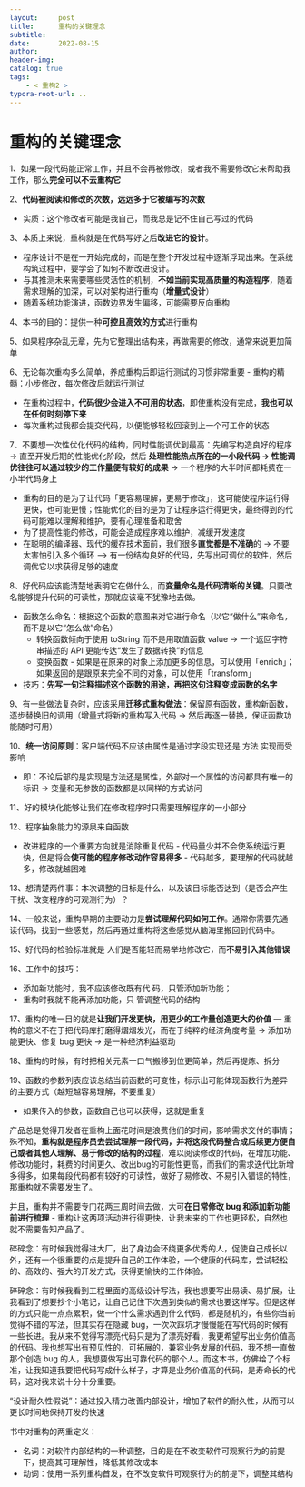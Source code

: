 ```yaml
---
layout:     post
title:      重构的关键理念
subtitle:  
date:       2022-08-15
author:     
header-img: 
catalog: true
tags:
    - < 重构2 >
typora-root-url: ..
---
```


# 重构的关键理念

1、如果一段代码能正常工作，并且不会再被修改，或者我不需要修改它来帮助我工作，那么**完全可以不去重构它**

2、**代码被阅读和修改的次数，远远多于它被编写的次数**

- 实质：这个修改者可能是我自己，而我总是记不住自己写过的代码

3、本质上来说，重构就是在代码写好之后**改进它的设计**。

- 程序设计不是在一开始完成的，而是在整个开发过程中逐渐浮现出来。在系统构筑过程中，要学会了如何不断改进设计。
- 与其推测未来需要哪些灵活性的机制，**不如当前实现高质量的构造程序**，随着需求理解的加深，可以对架构进行重构（**增量式设计**）
- 随着系统功能演进，函数边界发生偏移，可能需要反向重构

4、本书的目的：提供一种**可控且高效的方式**进行重构

5、如果程序杂乱无章，先为它整理出结构来，再做需要的修改，通常来说更加简单

6、无论每次重构多么简单，养成重构后即运行测试的习惯非常重要 - 重构的精髓：小步修改，每次修改后就运行测试

- 在重构过程中，**代码很少会进入不可用的状态**，即使重构没有完成，**我也可以在任何时刻停下来**
- 每次重构过我都会提交代码，以便能够轻松回滚到上一个可工作的状态

7、不要想一次性优化代码的结构，同时性能调优到最高：先编写构造良好的程序 -> 直至开发后期的性能优化阶段，然后 **处理性能热点所在的一小段代码 -> 性能调优往往可以通过较少的工作量便有较好的成果** -> 一个程序的大半时间都耗费在一小半代码身上

- 重构的目的是为了让代码「更容易理解，更易于修改」，这可能使程序运行得更快，也可能更慢；性能优化的目的是为了让程序运行得更快，最终得到的代码可能难以理解和维护，要有心理准备和取舍
- 为了提高性能的修改，可能会造成程序难以维护，减缓开发速度
- 在聪明的编译器、现代的缓存技术面前，我们很多**直觉都是不准确**的 -> 不要太害怕引入多个循环 --> 有一份结构良好的代码，先写出可调优的软件，然后调优它以求获得足够的速度

8、好代码应该能清楚地表明它在做什么，而**变量命名是代码清晰的关键**。只要改名能够提升代码的可读性，那就应该毫不犹豫地去做。

- 函数怎么命名：根据这个函数的意图来对它进行命名（以它“做什么”来命名，而不是以它“怎么做”命名）
  - 转换函数倾向于使用 toString 而不是用取值函数 value -> 一个返回字符串描述的 API 更能传达“发生了数据转换”的信息
  - 变换函数 - 如果是在原来的对象上添加更多的信息，可以使用「enrich」；如果返回的是跟原来完全不同的对象，可以使用「transform」
- 技巧：**先写一句注释描述这个函数的用途，再把这句注释变成函数的名字**

9、有一些做法复杂时，应该采用**迁移式重构做法**：保留原有函数，重构新函数，逐步替换旧的调用（增量式将新的重构写入代码 -> 然后再逐一替换，保证函数功能随时可用）

10、**统一访问原则**：客户端代码不应该由属性是通过字段实现还是 方法 实现而受影响

- 即：不论后部的是实现是方法还是属性，外部对一个属性的访问都具有唯一的标识 -> 变量和无参数的函数都是以同样的方式访问

11、好的模块化能够让我们在修改程序时只需要理解程序的一小部分

12、程序抽象能力的源泉来自函数

- 改进程序的一个重要方向就是消除重复代码 - 代码量少并不会使系统运行更快，但是将会**使可能的程序修改动作容易得多** - 代码越多，要理解的代码就越多，修改就越困难

13、想清楚两件事：本次调整的目标是什么，以及该目标能否达到（是否会产生干扰、改变程序的可观测行为）？

14、一般来说，重构早期的主要动力是**尝试理解代码如何工作**。通常你需要先通读代码，找到一些感觉，然后再通过重构将这些感觉从脑海里搬回到代码中。

15、好代码的检验标准就是 人们是否能轻而易举地修改它，而**不易引入其他错误**

16、工作中的技巧：

- 添加新功能时，我不应该修改既有代 码，只管添加新功能；
- 重构时我就不能再添加功能，只 管调整代码的结构

17、重构的唯一目的就是**让我们开发更快，用更少的工作量创造更大的价值** — 重构的意义不在于把代码库打磨得熠熠发光，而在于纯粹的经济角度考量 -> 添加功能更快、修复 bug 更快 -> 是一种经济利益驱动

18、重构的时候，有时把相关元素一口气搬移到位更简单，然后再提炼、拆分

19、函数的参数列表应该总结当前函数的可变性，标示出可能体现函数行为差异的主要方式（越短越容易理解，不要重复）

- 如果传入的参数，函数自己也可以获得，这就是重复



产品总是觉得开发者在重构上面花时间是浪费他们的时间，影响需求交付的事情；殊不知，**重构就是程序员去尝试理解一段代码，并将这段代码整合成后续更方便自己或者其他人理解、易于修改的结构的过程**，难以阅读修改的代码，在增加功能、修改功能时，耗费的时间更久、改出bug的可能性更高，而我们的需求迭代比新增多得多，如果每段代码都有较好的可读性，做好了易修改、不易引入错误的特性，那重构就不需要发生了。

并且，重构并不需要专门花两三周时间去做，大可**在日常修改 bug 和添加新功能前进行梳理** - 重构让这两项活动进行得更快，让我未来的工作也更轻松，自然也就不需要告知产品了。

碎碎念：有时候我觉得进大厂，出了身边会环绕更多优秀的人，促使自己成长以外，还有一个很重要的点是提升自己的工作体验，一个健康的代码库，尝试轻松的、高效的、强大的开发方式，获得更愉快的工作体验。

碎碎念：有时候我看到工程里面的高级设计写法，我也想要写出易读、易扩展，让我看到了想要抄个小笔记，让自己记住下次遇到类似的需求也要这样写。但是这样的方式只能一点点累积，做一个什么需求遇到什么代码，都是随机的，有些你当前觉得不错的写法，但其实存在隐藏 bug，一次次踩坑才慢慢能在写代码的时候有一些长进。我从来不觉得写漂亮代码只是为了漂亮好看，我更希望写出业务价值高的代码。我也想写出有预见性的，可拓展的，兼容业务发展的代码，我不想一直做那个创造 bug 的人，我想要做写出可靠代码的那个人。而这本书，仿佛给了个标准，让我知道我要把代码写成什么样子，才算是业务价值高的代码，是寿命长的代码，这对我来说十分十分重要。

“设计耐久性假说”：通过投入精力改善内部设计，增加了软件的耐久性，从而可以更长时间地保持开发的快速

书中对重构的两重定义：

- 名词：对软件内部结构的一种调整，目的是在不改变软件可观察行为的前提下，提高其可理解性，降低其修改成本
- 动词：使用一系列重构首发，在不改变软件可观察行为的前提下，调整其结构

